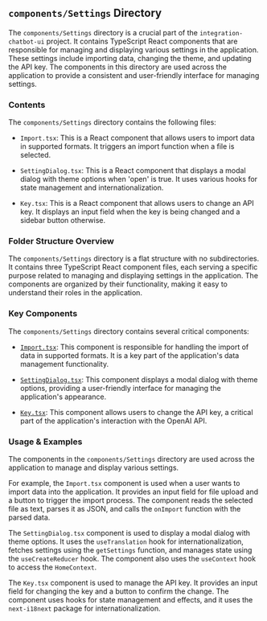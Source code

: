 
## `components/Settings` Directory

The `components/Settings` directory is a crucial part of the `integration-chatbot-ui` project. It contains TypeScript React components that are responsible for managing and displaying various settings in the application. These settings include importing data, changing the theme, and updating the API key. The components in this directory are used across the application to provide a consistent and user-friendly interface for managing settings.

### Contents

The `components/Settings` directory contains the following files:

- `Import.tsx`: This is a React component that allows users to import data in supported formats. It triggers an import function when a file is selected.

- `SettingDialog.tsx`: This is a React component that displays a modal dialog with theme options when 'open' is true. It uses various hooks for state management and internationalization.

- `Key.tsx`: This is a React component that allows users to change an API key. It displays an input field when the key is being changed and a sidebar button otherwise.

### Folder Structure Overview

The `components/Settings` directory is a flat structure with no subdirectories. It contains three TypeScript React component files, each serving a specific purpose related to managing and displaying settings in the application. The components are organized by their functionality, making it easy to understand their roles in the application.

### Key Components

The `components/Settings` directory contains several critical components:

- [`Import.tsx`](https://github.com/Factory-Crucible/integration-chatbot-ui/blob/main/components/Settings/Import.tsx): This component is responsible for handling the import of data in supported formats. It is a key part of the application's data management functionality.

- [`SettingDialog.tsx`](https://github.com/Factory-Crucible/integration-chatbot-ui/blob/main/components/Settings/SettingDialog.tsx): This component displays a modal dialog with theme options, providing a user-friendly interface for managing the application's appearance.

- [`Key.tsx`](https://github.com/Factory-Crucible/integration-chatbot-ui/blob/main/components/Settings/Key.tsx): This component allows users to change the API key, a critical part of the application's interaction with the OpenAI API.

### Usage & Examples

The components in the `components/Settings` directory are used across the application to manage and display various settings.

For example, the `Import.tsx` component is used when a user wants to import data into the application. It provides an input field for file upload and a button to trigger the import process. The component reads the selected file as text, parses it as JSON, and calls the `onImport` function with the parsed data.

The `SettingDialog.tsx` component is used to display a modal dialog with theme options. It uses the `useTranslation` hook for internationalization, fetches settings using the `getSettings` function, and manages state using the `useCreateReducer` hook. The component also uses the `useContext` hook to access the `HomeContext`.

The `Key.tsx` component is used to manage the API key. It provides an input field for changing the key and a button to confirm the change. The component uses hooks for state management and effects, and it uses the `next-i18next` package for internationalization.
